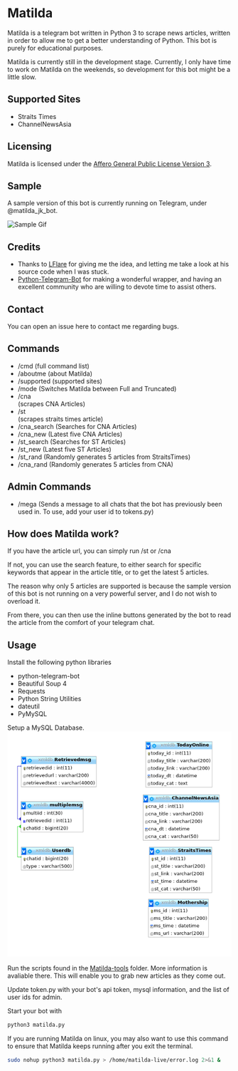 # Matilda
Matilda is a telegram bot written in Python 3 to scrape news articles, written in order to allow me to get a better understanding of Python. This bot is purely for educational purposes.

Matilda is currently still in the development stage. Currently, I only have time to work on Matilda on the weekends, so development for this bot might be a little slow.

## Supported Sites
* Straits Times
* ChannelNewsAsia

## Licensing
Matilda is licensed under the [Affero General Public License Version 3](LICENSE).

## Sample
A sample version of this bot is currently running on Telegram, under @matilda_jk_bot. 

![Sample Gif](https://thumbs.gfycat.com/PepperyUnrulyHarborseal-size_restricted.gif)

## Credits
* Thanks to [LFlare](https://github.com/LFlare) for giving me the idea, and letting me take a look at his source code when I was stuck.
* [Python-Telegram-Bot](https://github.com/python-telegram-bot/python-telegram-bot) for making a wonderful wrapper, and having an excellent community who are willing to devote time to assist others.

## Contact
You can open an issue here to contact me regarding bugs.

## Commands
* /cmd (full command list)
* /aboutme (about Matilda)
* /supported (supported sites)
* /mode <Full or Trunc> (Switches Matilda between Full and Truncated)
* /cna <article> (scrapes CNA Articles)
* /st <article>  (scrapes straits times article)
* /cna_search <terms> (Searches for CNA Articles)
* /cna_new (Latest five CNA Articles)
* /st_search <terms> (Searches for ST Articles)
* /st_new (Latest five ST Articles)
* /st_rand (Randomly generates 5 articles from StraitsTimes)
* /cna_rand (Randomly generates 5 articles from CNA)

## Admin Commands
* /mega <text> (Sends a message to all chats that the bot has previously been used in. To use, add your user id to tokens.py)

## How does Matilda work?
If you have the article url, you can simply run /st or /cna <article url>

If not, you can use the search feature, to either search for specific keywords that appear in the article title, or to get the latest 5 articles.

The reason why only 5 articles are supported is because the sample version of this bot is not running on a very powerful server, and I do not wish to overload it.

From there, you can then use the inline buttons generated by the bot to read the article from the comfort of your telegram chat.

## Usage
Install the following python libraries
* python-telegram-bot
* Beautiful Soup 4
* Requests
* Python String Utilities
* dateutil
* PyMySQL


Setup a MySQL Database. 
![exampledb](/examples/dbschema_matilda.png)

Run the scripts found in the [Matilda-tools](https://github.com/xlanor/matilda-tools) folder. More information is avaliable there. This will enable you to grab new articles as they come out.

Update token.py with your bot's api token, mysql information, and the list of user ids for admin.


Start your bot with 
```bash
python3 matilda.py
```


If you are running Matilda on linux, you may also want to use this command to ensure that Matilda keeps running after you exit the terminal.

```bash
sudo nohup python3 matilda.py > /home/matilda-live/error.log 2>&1 &
```
